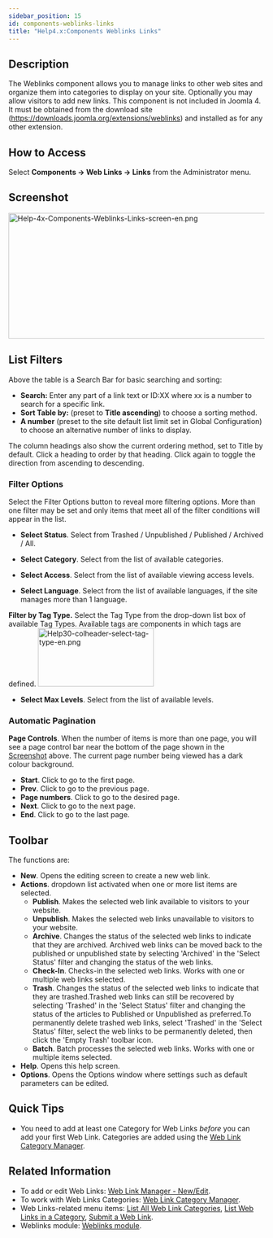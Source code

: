 ```yaml
---
sidebar_position: 15
id: components-weblinks-links
title: "Help4.x:Components Weblinks Links"
---
```

## Description

The Weblinks component allows you to manage links to other web sites and
organize them into categories to display on your site. Optionally you
may allow visitors to add new links. This component is not included in
Joomla 4. It must be obtained from the download site
(<a href="https://downloads.joomla.org/extensions/weblinks"
class="external free" target="_blank"
rel="noreferrer noopener">https://downloads.joomla.org/extensions/weblinks</a>)
and installed as for any other extension.

## How to Access

Select **Components **→** Web Links **→** Links** from the Administrator
menu.

## Screenshot

<img
src="https://docs.joomla.org/images/thumb/4/45/Help-4x-Components-Weblinks-Links-screen-en.png/800px-Help-4x-Components-Weblinks-Links-screen-en.png"
decoding="async"
srcset="https://docs.joomla.org/images/4/45/Help-4x-Components-Weblinks-Links-screen-en.png 1.5x"
data-file-width="1000" data-file-height="309" width="800" height="247"
alt="Help-4x-Components-Weblinks-Links-screen-en.png" />

## List Filters

Above the table is a Search Bar for basic searching and sorting:

- **Search:** Enter any part of a link text or ID:XX where xx is a
  number to search for a specific link.
- **Sort Table by:** (preset to **Title ascending**) to choose a sorting
  method.
- **A number** (preset to the site default list limit set in Global
  Configuration) to choose an alternative number of links to display.

The column headings also show the current ordering method, set to Title
by default. Click a heading to order by that heading. Click again to
toggle the direction from ascending to descending.

### Filter Options

Select the Filter Options button to reveal more filtering options. More
than one filter may be set and only items that meet all of the filter
conditions will appear in the list.

- **Select Status**. Select from Trashed / Unpublished / Published /
  Archived / All.

<!-- -->

- **Select Category**. Select from the list of available categories.

<!-- -->

- **Select Access**. Select from the list of available viewing access
  levels.

<!-- -->

- **Select Language**. Select from the list of available languages, if
  the site manages more than 1 language.

**Filter by Tag Type.** Select the Tag Type from the drop-down list box
of available Tag Types. Available tags are components in which tags are
defined. <img
src="https://docs.joomla.org/images/8/89/Help30-colheader-select-tag-type-en.png"
decoding="async" data-file-width="228" data-file-height="115"
width="228" height="115"
alt="Help30-colheader-select-tag-type-en.png" />

- **Select Max Levels**. Select from the list of available levels.

### Automatic Pagination

**Page Controls**. When the number of items is more than one page, you
will see a page control bar near the bottom of the page shown in the
[Screenshot](#screenshot) above. The current page number being viewed
has a dark colour background.

- **Start**. Click to go to the first page.
- **Prev**. Click to go to the previous page.
- **Page numbers**. Click to go to the desired page.
- **Next**. Click to go to the next page.
- **End**. Click to go to the last page.

## Toolbar

The functions are:

- **New**. Opens the editing screen to create a new web link.
- **Actions**. dropdown list activated when one or more list items are
  selected.
  - **Publish**. Makes the selected web link available to visitors to
    your website.
  - **Unpublish**. Makes the selected web links unavailable to visitors
    to your website.
  - **Archive**. Changes the status of the selected web links to
    indicate that they are archived. Archived web links can be moved
    back to the published or unpublished state by selecting 'Archived'
    in the 'Select Status' filter and changing the status of the web
    links.
  - **Check-In**. Checks-in the selected web links. Works with one or
    multiple web links selected.
  - **Trash**. Changes the status of the selected web links to indicate
    that they are trashed.Trashed web links can still be recovered by
    selecting 'Trashed' in the 'Select Status' filter and changing the
    status of the articles to Published or Unpublished as preferred.To
    permanently delete trashed web links, select 'Trashed' in the
    'Select Status' filter, select the web links to be permanently
    deleted, then click the 'Empty Trash' toolbar icon.
  - **Batch**. Batch processes the selected web links. Works with one or
    multiple items selected.
- **Help**. Opens this help screen.
- **Options**. Opens the Options window where settings such as default
  parameters can be edited.

## Quick Tips

- You need to add at least one Category for Web Links *before* you can
  add your first Web Link. Categories are added using the [Web Link
  Category
  Manager](https://docs.joomla.org/Help4.x:Components_Weblinks_Categories "Special:MyLanguage/Help4.x:Components Weblinks Categories").

## Related Information

- To add or edit Web Links: [Web Link Manager -
  New/Edit](https://docs.joomla.org/Help4.x:Components_Weblinks_Links_Edit "Special:MyLanguage/Help4.x:Components Weblinks Links Edit").
- To work with Web Links Categories: [Web Link Category
  Manager](https://docs.joomla.org/Help4.x:Components_Weblinks_Categories "Special:MyLanguage/Help4.x:Components Weblinks Categories").
- Web Links-related menu items: [List All Web Link
  Categories](https://docs.joomla.org/Help4.x:Menus_Menu_Item_Weblink_Categories "Special:MyLanguage/Help4.x:Menus Menu Item Weblink Categories"),
  [List Web Links in a
  Category](https://docs.joomla.org/Help4.x:Menus_Menu_Item_Weblink_Category "Special:MyLanguage/Help4.x:Menus Menu Item Weblink Category"),
  [Submit a Web
  Link](https://docs.joomla.org/Help4.x:Menus_Menu_Item_Weblink_Submit "Special:MyLanguage/Help4.x:Menus Menu Item Weblink Submit").
- Weblinks module: [Weblinks
  module](https://docs.joomla.org/Help4.x:Extensions_Module_Manager_Weblinks "Special:MyLanguage/Help4.x:Extensions Module Manager Weblinks").
